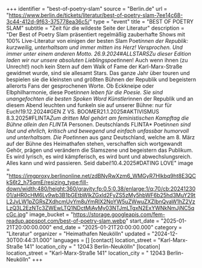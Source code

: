 +++
identifier = "best-of-poetry-slam"
source = "Berlin.de"
url = "https://www.berlin.de/tickets/literatur/best-of-poetry-slam-7ee14c68-3c44-412d-9f63-375778ea36c5/"
type = "event"
title = "BEST OF POETRY SLAM"
subtitle = "Zeit für die wildeste Seite der Literatur"
description = "Der Best of Poetry Slam präsentiert regelmäßig zauberhafte Shows mit 100% Live-Literatur von einigen der besten Slam Poet*innen der Republik: kurzweilig, unterhaltsam und immer mitten ins Herz! Versprochen. Und immer unter einem anderen Motto. 26.9.2024#ALLSTARSZu dieser Edition laden wir nur unsere absoluten Lieblingspoet*innen! Auch wenn ihnen (zu Unrecht!) noch kein Stern auf dem Walk of Fame der Karl-Marx-Straße gewidmet wurde, sind sie allesamt Stars. Das ganze Jahr über touren und bespielen sie die kleinsten und größten Bühnen der Republik und begeistern allerorts Fans der gesprochenen Worte. Ob Eckkneipe oder Elbphilharmonie, diese Poet*innen leben für die Poesie. Sie sind unangefochten die besten Spoken Word Künstler*innen der Republik und an diesem Abend leuchten und funkeln sie auf unserer Bühne: nur für Euch!19.12.2024#GEN Z VS. BOOMER21.1.2025#AKTIVISMUS 8.3.2025#FLINTA*Zum dritten Mal gehört am feministischen Kampftag die Bühne allein den FLINTA* Personen. Deutschlands FLINTA* Poet*innen sind laut und ehrlich, kritisch und bewegend und einfach unfassbar humorvoll und unterhaltsam. Die Poet*innen aus ganz Deutschland, welche am 8. März auf der Bühne des Heimathafen stehen, verschaffen sich wortgewandt Gehör, prägen und verändern die Slamszene und begeistern das Publikum. Es wird lyrisch, es wird kämpferisch, es wird bunt und abwechslungsreich. Alles kann und wird passieren. Seid dabei!10.4.2025#DATING  LOVE"
image = "https://imgproxy.berlinonline.net/zdBNyRwXzm6_WMGyR7Hlkbq9ht8E3QCkS6t2_h75qmE/resizing_type:fill-down/width:480/height:360/gravity:fp:0.5:0.38/enlarge:1/q:70/cb:2024123001/aHR0cHM6Ly9wb3B1bGEtbWlkZGxld2FyZS5zMy5hbWF6b25hd3MuY29tL2JvLW1pZGRsZXdhcmUvYm8uYmRlX2NoYW5uZWwuZXZlbnQvaW1hZ2VzLzQ3L2EzNTc3ZWEwLTQ1NDctMjAyMy03NTJmLTgxN2ExYWNkNmJjNC5qcGc.jpg"
image_bucket = "https://storage.googleapis.com/fem-readup.appspot.com/best-of-poetry-slam.webp"
start_date = "2025-01-21T20:00:00.000"
end_date = "2025-01-21T20:00:00.000"
category = "Literatur"
organizer = "Heimathafen Neukölln"
updated = "2024-12-30T00:44:31.000"
languages = []
[contact]
location_street = "Karl-Marx-Straße 141"
location_city = " 12043 Berlin-Neukölln"
[location]
location_street = "Karl-Marx-Straße 141"
location_city = " 12043 Berlin-Neukölln"
+++